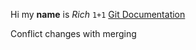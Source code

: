 Hi my **name** is *Rich*
`1+1`
[Git Documentation](https://git-scm.com/documentation)

Conflict changes with merging